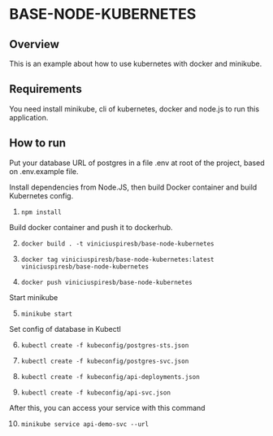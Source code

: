 # BASE-NODE-KUBERNETES

## Overview

This is an example about how to use kubernetes with docker and minikube.

## Requirements

You need install minikube, cli of kubernetes, docker and node.js to run this application.

## How to run

Put your database URL of postgres in a file .env at root of the project, based on .env.example file.

Install dependencies from Node.JS, then build Docker container and build Kubernetes config.

1. `npm install`

Build docker container and push it to dockerhub.

2. `docker build . -t viniciuspiresb/base-node-kubernetes`

3. `docker tag viniciuspiresb/base-node-kubernetes:latest viniciuspiresb/base-node-kubernetes`

4. `docker push viniciuspiresb/base-node-kubernetes`

Start minikube

5. `minikube start`

Set config of database in Kubectl

6. `kubectl create -f kubeconfig/postgres-sts.json`

7. `kubectl create -f kubeconfig/postgres-svc.json`

8. `kubectl create -f kubeconfig/api-deployments.json`

9. `kubectl create -f kubeconfig/api-svc.json`

After this, you can access your service with this command

10. `minikube service api-demo-svc --url`
